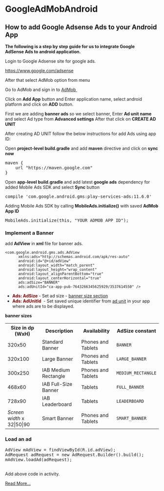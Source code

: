 # GoogleAdMobAndroid
<h2>How to add Google Adsense Ads to your Android App</h2>
<b>The following is a step by step guide for us to integrate Google AdSense Ads to android application.</b>

Login to Google Adsense site for google ads.

<a href="https://www.google.com/adsense">https://www.google.com/adsense</a>

After that select AdMob option from menu

Go to AdMob and sign in to <a href="https://www.google.com/admob/">AdMob </a>

Click on <strong>Add App</strong> button and Enter application name, select android platform and click on <strong>ADD</strong> button.

First we are adding <strong>banner ads</strong> so we select banner, Enter <strong>Ad unit name</strong> and select Ad type from <strong>Advanced settings</strong> After that click on <strong>CREATE AD UNIT</strong>

After creating AD UNIT follow the below instructions for add Ads using app ID:

Open <strong>project-level build.gradle</strong> and add <strong>maven</strong> directive and click on <strong>sync now </strong>
<pre>maven {
    url "https://maven.google.com"
}</pre>

Open <strong>app-level build.gradle</strong> and add latest <strong>google ads</strong> dependency for added Mobile Ads SDK and select <strong>Sync</strong> button
<pre>compile 'com.google.android.gms:play-services-ads:11.6.0'</pre>

Adding Mobile Ads SDK by calling <strong>MobileAds.initialize()</strong> with saved <strong>AdMob App ID</strong>
<pre>MobileAds.initialize(this, "YOUR_ADMOB_APP_ID");
</pre>
<h3><strong>Implement a Banner</strong></h3>

add <strong>AdView</strong> in<strong> xml</strong> file for banner ads.

    <com.google.android.gms.ads.AdView 
          xmlns:ads="http://schemas.android.com/apk/res-auto"
          android:id="@+id/adView"
          android:layout_width="match_parent"
          android:layout_height="wrap_content"
          android:layout_alignParentBottom="true"
          android:layout_centerHorizontal="true"
          ads:adSize="BANNER"
          ads:adUnitId="ca-app-pub-7643266345625929/3537614550" />


<ul>
 	<li><span style="color: #800000;"><strong>Ads: AdSize</strong></span> - Set ad size - <a href="https://developers.google.com/admob/android/banner?hl=en-GB#banner_sizes">banner size section</a></li>
 	<li><span style="color: #800000;"><strong>Ads: AdUnitId</strong></span>  - Set saved unique identifier from <a href="https://support.google.com/admob/answer/7356431?hl=en-GB">ad unit</a> in your app where ads are to be displayed.</li>
</ul>
<strong>banner sizes</strong>
<table>
<tbody>
<tr>
<th>Size in dp (WxH)</th>
<th>Description</th>
<th>Availability</th>
<th>AdSize constant</th>
</tr>
<tr>
<td>320x50</td>
<td>Standard Banner</td>
<td>Phones and Tablets</td>
<td><code>BANNER</code></td>
</tr>
<tr>
<td>320x100</td>
<td>Large Banner</td>
<td>Phones and Tablets</td>
<td><code>LARGE_BANNER</code></td>
</tr>
<tr>
<td>300x250</td>
<td>IAB Medium Rectangle</td>
<td>Phones and Tablets</td>
<td><code>MEDIUM_RECTANGLE</code></td>
</tr>
<tr>
<td>468x60</td>
<td>IAB Full-Size Banner</td>
<td>Tablets</td>
<td><code>FULL_BANNER</code></td>
</tr>
<tr>
<td>728x90</td>
<td>IAB Leaderboard</td>
<td>Tablets</td>
<td><code>LEADERBOARD</code></td>
</tr>
<tr>
<td><i>Screen width</i> x 32|50|90</td>
<td>Smart Banner</td>
<td>Phones and Tablets</td>
<td><code>SMART_BANNER</code></td>
</tr>
</tbody>
</table>
<h3 id="load_an_ad">Load an ad</h3>
<pre>AdView mAdView = findViewById(R.id.adView);
AdRequest adRequest = new AdRequest.Builder().build();
mAdView.loadAd(adRequest);

</pre>
Add above code in activity.

[Read More...](http://tutorialstack.in/integrating-google-ads-in-android)

